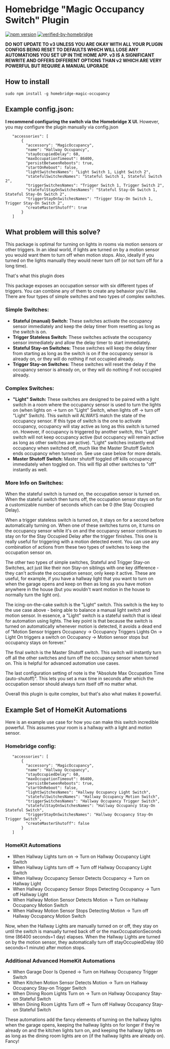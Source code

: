 # Homebridge "Magic Occupancy Switch" Plugin
[![npm version](https://badge.fury.io/js/homebridge-magic-occupancy.svg)](https://badge.fury.io/js/homebridge-magic-occupancy)
[![verified-by-homebridge](https://badgen.net/badge/homebridge/verified/purple)](https://github.com/homebridge/homebridge/wiki/Verified-Plugins)

**DO NOT UPDATE TO v3 UNLESS YOU ARE OKAY WITH ALL YOUR PLUGIN CONFIGS BEING RESET TO DEFAULTS WHICH WILL LOSE ANY AUTOMATIONS YOU SET UP IN THE HOME APP. v3 IS A SIGNIFICANT REWRITE AND OFFERS DIFFERENT OPTIONS THAN v2 WHICH ARE VERY POWERFUL BUT REQUIRE A MANUAL UPGRADE**

## How to install

 ```sudo npm install -g homebridge-magic-occupancy```

## Example config.json:
  **I recommend configuring the switch via the Homebridge X UI.** However, you may configure the plugin manually via config.json
 ```
    "accessories": [
        {
          "accessory": "MagicOccupancy",
          "name": "Hallway Occupancy",
          "stayOccupiedDelay": 60,
          "maxOccupationTimeout": 86400,
          "persistBetweenReboots": true,
          "startOnReboot": false,
          "lightSwitchesNames": "Light Switch 1, Light Switch 2",
          "statefulSwitchesNames": "Stateful Switch 1, Stateful Switch 2",
          "triggerSwitchesNames": "Trigger Switch 1, Trigger Switch 2",
          "statefulStayOnSwitchesNames": "Stateful Stay-On Switch 1, Stateful Stay-On Switch 2",
          "triggerStayOnSwitchesNames": "Trigger Stay-On Switch 1, Trigger Stay-On Switch 2",
          "createMasterShutoff": true
        }
    ]
```

## What problem will this solve?

This package is optimal for turning on lights in rooms via motion sensors or other triggers.
In an ideal world, if lights are turned on by a motion sensor you would want them to turn off when motion stops.
Also, ideally if you turned on the lights manually they would never turn off (or not turn off for a long time).

That's what this plugin does

This package exposes an occupation sensor with six different types of triggers. You can combine any of them to create any behavior you'd like. There are four types of simple switches and two types of complex switches.
### Simple Switches:
- **Stateful (manual) Switch:** These switches activate the occupancy sensor immediately and keep the delay timer from resetting as long as the switch is on.
- **Trigger Stateless Switch:** These switches activate the occupancy sensor immediately and allow the delay timer to start immediately.
- **Stateful Stay-on Switches:** These switches will keep the delay timer from starting as long as the switch is on if the occupancy sensor is already on, or they will do nothing if not occupied already.
- **Trigger Stay-on Switches:** These switches will reset the delay if the occupancy sensor is already on, or they will do nothing if not occupied already.

### Complex Switches:
- **"Light" Switch:** These switches are designed to be paired with a light switch in a room where the occupancy sensor is used to turn the lights on (when lights on -> turn on "Light" Switch, when lights off -> turn off "Light" Switch). This switch will ALWAYS match the state of the occupancy sensor. If this type of switch is the one to activate occupancy, occupancy will stay active as long as this switch is turned on. However, if occupancy is triggered by another switch, this "Light" switch will not keep occupancy active (but occupancy will remain active as long as other switches are active). "Light" switches instantly end occupancy when switched off, much like the Master Shutoff Switch ends occupancy when turned on. See use case below for more details.
- **Master Shutoff Switch:** Master shutoff toggled off kills occupancy immediately when toggled on. This will flip all other switches to "off" instantly as well.

### More Info on Switches:
When the stateful switch is turned on, the occupation sensor is turned on. When the stateful switch then turns off, the occupation sensor stays on for a customizable number of seconds which can be 0 (the Stay Occupied Delay).

When a trigger stateless switch is turned on, it stays on for a second before automatically turning on. When one of these switches turns on, it turns on the occupancy sensor while it's on and the occupancy sensor continues to stay on for the Stay Occupied Delay after the trigger finishes. This one is really useful for triggering with a motion detected event. You can use any combination of actions from these two types of switches to keep the occupation sensor on.

The other two types of simple switches, Stateful and Trigger Stay-on Switches, act just like their non Stay-on siblings with one key difference - they can't activate the occupation sensor, only keep it active. These are useful, for example, if you have a hallway light that you want to turn on when the garage opens and keep on then as long as you have motion anywhere in the house (but you wouldn't want motion in the house to normally turn the light on).

The icing-on-the-cake switch is the "Light" switch. This switch is the key to the use case above - being able to balance a manual light switch and motion sensor. In essence, a "Light" switch is a stateful switch that is ideal for automation using lights. The key point is that because the switch is turned on automatically whenever motion is detected, it avoids a dead end of "Motion Sensor triggers Occupancy -> Occupancy Triggers Lights On -> Light On triggers a switch on Occupancy -> Motion sensor stops but occupancy stays on forever."

The final switch is the Master Shutoff switch. This switch will instantly turn off all the other switches and turn off the occupancy sensor when turned on. This is helpful for advanced automation use cases.

The last configuration setting of note is the "Absolute Max Occupation Time (auto-shutoff)". This lets you set a max time in seconds after which the occupation sensor should always turn itself off no matter what.

Overall this plugin is quite complex, but that's also what makes it powerful.


## Example Set of HomeKit Automations

Here is an example use case for how you can make this switch incredible powerful. This assumes your room is a hallway with a light and motion sensor.

### Homebridge config:
 ```
    "accessories": [
        {
          "accessory": "MagicOccupancy",
          "name": "Hallway Occupancy",
          "stayOccupiedDelay": 60,
          "maxOccupationTimeout": 86400,
          "persistBetweenReboots": true,
          "startOnReboot": false,
          "lightSwitchesNames": "Hallway Occupancy Light Switch",
          "statefulSwitchesNames": "Hallway Occupancy Motion Switch",
          "triggerSwitchesNames": "Hallway Occupancy Trigger Switch",
          "statefulStayOnSwitchesNames": "Hallway Occupancy Stay-On Stateful Switch",
          "triggerStayOnSwitchesNames": "Hallway Occupancy Stay-On Trigger Switch",
          "createMasterShutoff": false
        }
    ]
```

### HomeKit Automations
- When Hallway Lights turn on -> Turn on Hallway Occupancy Light Switch
- When Hallway Lights turn off -> Turn off Hallway Occupancy Light Switch
- When Hallway Occupancy Sensor Detects Occupancy -> Turn on Hallway Light
- When Hallway Occupancy Sensor Stops Detecting Occupancy -> Turn off Hallway Light
- When Hallway Motion Sensor Detects Motion -> Turn on Hallway Occupancy Motion Switch
- When Hallway Motion Sensor Stops Detecting Motion -> Turn off Hallway Occupancy Motion Switch

Now, when the Hallway Lights are manually turned on or off, they stay on until the switch is manually turned back off or the maxOccupationSeconds time (86400 seconds=1 day) elapses.
When the Hallway Lights are turned on by the motion sensor, they automatically turn off stayOccupiedDelay (60 seconds=1 minute) after motion stops.

### Additional Advanced HomeKit Automations
- When Garage Door Is Opened -> Turn on Hallway Occupancy Trigger Switch
- When Kitchen Motion Sensor Detects Motion -> Turn on Hallway Occupancy Stay-on Trigger Switch
- When Dining Room Lights Turn on -> Turn on Hallway Occupancy Stay-on Stateful Switch
- When Dining Room Lights Turn off -> Turn off Hallway Occupancy Stay-on Stateful Switch

These automations add the fancy elements of turning on the hallway lights when the garage opens, keeping the hallway lights on for longer if they're already on and the kitchen lights turn on, and keeping the hallway lights on as long as the dining room lights are on (if the hallway lights are already on).
Fancy!
